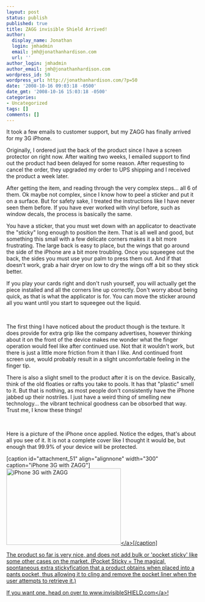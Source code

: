 ```yaml
---
layout: post
status: publish
published: true
title: ZAGG invisible Shield Arrived!
author:
  display_name: Jonathan
  login: jmhadmin
  email: jmh@jonathanhardison.com
  url: ''
author_login: jmhadmin
author_email: jmh@jonathanhardison.com
wordpress_id: 50
wordpress_url: http://jonathanhardison.com/?p=50
date: '2008-10-16 09:03:18 -0500'
date_gmt: '2008-10-16 15:03:18 -0500'
categories:
- Uncategorized
tags: []
comments: []
---
```

<p>It took a few emails to customer support, but my ZAGG has finally arrived for my 3G iPhone.</p>
<p>Originally, I ordered just the back of the product since I have a screen protector on right now. After waiting two weeks, I emailed support to find out the product had been delayed for some reason. After requesting to cancel the order, they upgraded my order to UPS shipping and I received the product a week later.</p>
<p>After getting the item, and reading through the very complex steps... all 6 of them. Ok maybe not complex, since I know how to peel a sticker and put it on a surface. But for safety sake, I treated the instructions like I have never seen them before. If you have ever worked with vinyl before, such as window decals, the process is basically the same.</p>
<p>You have a sticker, that you must wet down with an applicator to deactivate the "sticky" long enough to position the item. That is all well and good, but something this small with a few delicate corners makes it a bit more frustrating. The large back is easy to place, but the wings that go around the side of the iPhone are&nbsp;a bit more troubling. Once you squeegee out the back, the sides you must use your palm to press them out. And if that doesn't work, grab a hair dryer on low to dry the wings off a bit so they stick better.</p>
<p>If you play your cards right and don't rush yourself, you will actually get the piece installed and all the corners line up correctly. Don't worry about being quick, as that is what the applicator is for. You can move the sticker around all you want until you start to squeegee out the liquid.</p>
<p>&nbsp;</p>
<p>The first thing I have noticed about the product though is the texture. It does provide for extra grip like the company advertises, however thinking about it on the front of the device makes me wonder what the finger operation would feel like after continued use. Not that it wouldn't work, but there is just a little more friction from it than I like. And continued front screen use, would probably result in a slight uncomfortable feeling in the finger tip.</p>
<p>There is also a slight smell to the product after it is on the device. Basically, think of the old floaties or rafts you take to pools. It has that "plastic" smell to it. But that is nothing, as most people don't consistently have the iPhone jabbed up their nostriles. I just have a weird thing of smelling new technology... the vibrant technical goodness can be obsorbed that way. Trust me, I know these things!</p>
<p>&nbsp;</p>
<p>Here is a picture of the iPhone once applied. Notice the edges, that's about all you see of it. It is not a complete cover like I thought it would be, but enough that 99.9% of your device will be protected.</p>
<p>[caption id="attachment_51" align="alignnone" width="300" caption="iPhone 3G with ZAGG"]<a href="http:&#47;&#47;jonathanhardison.com&#47;wp-content&#47;uploads&#47;2008&#47;10&#47;dscn0294.jpg"><img class="size-medium wp-image-51" title="dscn0294" src="http:&#47;&#47;jonathanhardison.com&#47;wp-content&#47;uploads&#47;2008&#47;10&#47;dscn0294-300x200.jpg" alt="iPhone 3G with ZAGG" width="300" height="200" &#47;><&#47;a>[&#47;caption]</p>
<p>The product so far is very nice, and does not add bulk or 'pocket sticky' like some other cases on the market. (Pocket Sticky = The magical, spontaneous extra stickyfication that a product obtains when placed into a pants pocket, thus allowing it to cling and remove the pocket liner when the user attempts to retrieve it.)</p>
<p>If you want one, head on over to <a href="http:&#47;&#47;www.invisibleSHIELD.com">www.invisibleSHIELD.com<&#47;a>!</p>
